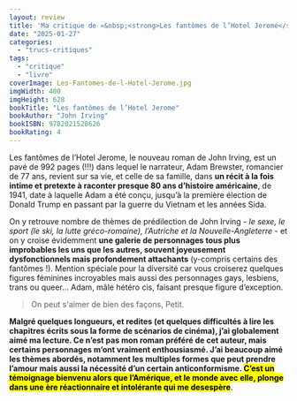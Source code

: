 ```yaml
---
layout: review
title: 'Ma critique de «&nbsp;<strong>Les fantômes de l’Hotel Jerome</strong>&nbsp;» de <em>John Irving</em>'
date: "2025-01-27"
categories: 
  - "trucs-critiques"
tags: 
  - "critique"
  - "livre"
coverImage: Les-Fantomes-de-l-Hotel-Jerome.jpg
imgWidth: 400
imgHeight: 628
bookTitle: "Les fantômes de l’Hotel Jerome"
bookAuthor: "John Irving"
bookISBN: 9782021528626         
bookRating: 4
---
```


<p>Les fantômes de l’Hotel Jerome, le nouveau roman de John Irving, est un pavé de 992&nbsp;pages (!!!) dans lequel le narrateur, Adam Brewster, romancier de 77&nbsp;ans, revient sur sa vie, et celle de sa famille, dans <strong>un récit à la fois intime et pretexte à raconter presque 80 ans d’histoire américaine</strong>, de 1941, date à laquelle Adam a été conçu, jusqu’à la première élection de Donald Trump en passant par la guerre du Vietnam et les années Sida.</p>

<p>On y retrouve nombre de thèmes de prédilection de John Irving - <em>le sexe, le sport (le ski, la lutte gréco-romaine), l’Autriche et la Nouvelle-Angleterre</em> - et on y croise évidemment <strong>une galerie de personnages tous plus improbables les uns que les autres, souvent joyeusement dysfonctionnels mais profondement attachants</strong> (y-compris certains des fantômes&nbsp;!). Mention spéciale pour la diversité car vous croiserez quelques figures féminines incroyables mais aussi des personnages gays, lesbiens, trans ou queer… Adam, mâle hétéro cis, faisant presque figure d’exception.</p>

<blockquote class="citation">
  <p>On peut s'aimer de bien des façons, Petit.</p>
</blockquote>

<p><strong>Malgré quelques longueurs, et redites (et quelques difficultés à lire les chapitres écrits sous la forme de scénarios de cinéma), j’ai globalement aimé ma lecture. Ce n’est pas mon roman préféré de cet auteur, mais certains personnages m’ont vraiment enthousiasmé. J’ai beaucoup aimé les thèmes abordés, notamment les multiples formes que peut prendre l’amour mais aussi la nécessité d’un certain anticonformisme. <mark>C’est un témoignage bienvenu alors que l’Amérique, et le monde avec elle, plonge dans une ère réactionnaire et intolérante qui me desespère</mark></strong>.</p>
